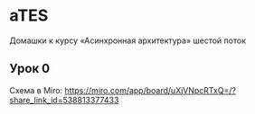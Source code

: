 # aTES

Домашки к курсу «Асинхронная архитектура» шестой поток

## Урок 0

Схема в Miro: https://miro.com/app/board/uXjVNpcRTxQ=/?share_link_id=538813377433

